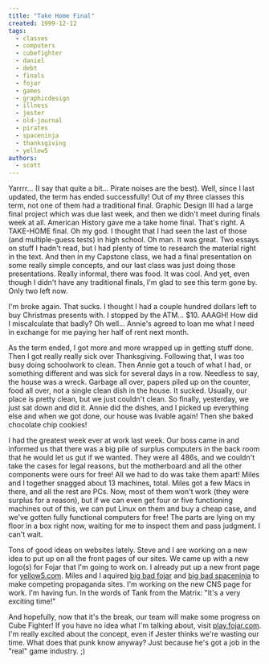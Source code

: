 ```yaml
---
title: "Take Home Final"
created: 1999-12-12
tags:
  - classes
  - computers
  - cubefighter
  - daniel
  - debt
  - finals
  - fojar
  - games
  - graphicdesign
  - illness
  - jester
  - old-journal
  - pirates
  - spaceninja
  - thanksgiving
  - yellow5
authors:
  - scott
---
```


Yarrrr... (I say that quite a bit... Pirate noises are the best). Well, since I last updated, the term has ended successfully! Out of my three classes this term, not one of them had a traditional final. Graphic Design III had a large final project which was due last week, and then we didn't meet during finals week at all. American History gave me a take home final. That's right. A TAKE-HOME final. Oh my god. I thought that I had seen the last of those (and multiple-guess tests) in high school. Oh man. It was great. Two essays on stuff I hadn't read, but I had plenty of time to research the material right in the text. And then in my Capstone class, we had a final presentation on some really simple concepts, and our last class was just doing those presentations. Really informal, there was food. It was cool. And yet, even though I didn't have any traditional finals, I'm glad to see this term gone by. Only two left now.

I'm broke again. That sucks. I thought I had a couple hundred dollars left to buy Christmas presents with. I stopped by the ATM... $10. AAAGH! How did I miscalculate that badly? Oh well... Annie's agreed to loan me what I need in exchange for me paying her half of rent next month.

As the term ended, I got more and more wrapped up in getting stuff done. Then I got really really sick over Thanksgiving. Following that, I was too busy doing schoolwork to clean. Then Annie got a touch of what I had, or something different and was sick for several days in a row. Needless to say, the house was a wreck. Garbage all over, papers piled up on the counter, food all over, not a single clean dish in the house. It sucked. Usually, our place is pretty clean, but we just couldn't clean. So finally, yesterday, we just sat down and did it. Annie did the dishes, and I picked up everything else and when we got done, our house was livable again! Then she baked chocolate chip cookies!

I had the greatest week ever at work last week. Our boss came in and informed us that there was a big pile of surplus computers in the back room that he would let us gut if we wanted. They were all 486s, and we couldn't take the cases for legal reasons, but the motherboard and all the other components were ours for free! All we had to do was take them apart! Miles and I together snagged about 13 machines, total. Miles got a few Macs in there, and all the rest are PCs. Now, most of them won't work (they were surplus for a reason), but if we can even get four or five functioning machines out of this, we can put Linux on them and buy a cheap case, and we've gotten fully functional computers for free! The parts are lying on my floor in a box right now, waiting for me to inspect them and pass judgment. I can't wait.

Tons of good ideas on websites lately. Steve and I are working on a new idea to put up on all the front pages of our sites. We came up with a new logo(s) for Fojar that I'm going to work on. I already put up a new front page for [yellow5.com](http://www.yellow5.com/). Miles and I aquired [big bad fojar](http://bigbad.fojar.com/) and [big bad spaceninja](http://bigbad.spaceninja.com/) to make competing propaganda sites. I'm working on the new CNS page for work. I'm having fun. In the words of Tank from the Matrix: "It's a very exciting time!"

And hopefully, now that it's the break, our team will make some progress on Cube Fighter! If you have no idea what I'm talking about, visit [play.fojar.com](http://play.fojar.com/). I'm really excited about the concept, even if Jester thinks we're wasting our time. What does that punk know anyway? Just because he's got a job in the "real" game industry. ;)
